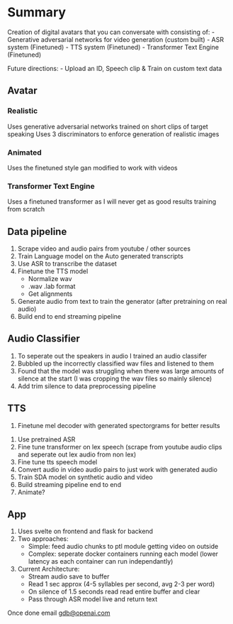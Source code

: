 # Summary
Creation of digital avatars that you can conversate with consisting of:
    - Generative adversarial networks for video generation (custom built)
    - ASR system (Finetuned)
    - TTS system (Finetuned)
    - Transformer Text Engine (Finetuned)

Future directions:
    - Upload an ID, Speech clip & Train on custom text data

## Avatar
### Realistic
Uses generative adversarial networks trained on short clips of target speaking
Uses 3 discriminators to enforce generation of realistic images

### Animated
Uses the finetuned style gan modified to work with videos

### Transformer Text Engine 
Uses a finetuned transformer as I will never get as good results training from scratch

## Data pipeline
1. Scrape video and audio pairs from youtube / other sources
2. Train Language model on the Auto generated transcripts
3. Use ASR to transcribe the dataset
4. Finetune the TTS model
    - Normalize wav
    - .wav .lab format
    - Get alignments
5. Generate audio from text to train the generator (after pretraining on real audio)
6. Build end to end streaming pipeline


## Audio Classifier
1. To seperate out the speakers in audio I trained an audio classifer
2. Bubbled up the incorrectly classified wav files and listened to them
3. Found that the model was struggling when there was large amounts of silence at the start (I was cropping the wav files so mainly silence)
4. Add trim silence to data preprocessing pipeline

## TTS
1. Finetune mel decoder with generated spectorgrams for better results

<!-- Goal Get working pipeline ASAP -->
1. Use pretrained ASR
2. Fine tune transformer on lex speech (scrape from youtube audio clips and seperate out lex audio from non lex)
3. Fine tune tts speech model
4. Convert audio in video audio pairs to just work with generated audio
5. Train SDA model on synthetic audio and video
6. Build streaming pipeline end to end
7. Animate?

## App
1. Uses svelte on frontend and flask for backend
2. Two approaches:  
    - Simple: feed audio chunks to ptl module getting video on outside
    - Complex: seperate docker containers running each model (lower latency as each container can run independantly)
3. Current Architecture:
    - Stream audio save to buffer
    - Read 1 sec approx (4-5 syllables per second, avg 2-3 per word)
    - On silence of 1.5 seconds read read entire buffer and clear
    - Pass through ASR model live and return text

<!-- Add Tensorboard to SDA -->

Once done email gdb@openai.com 